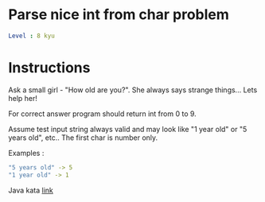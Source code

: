 # Parse nice int from char problem

```yaml
Level : 8 kyu
```

# Instructions

Ask a small girl - "How old are you?". She always says strange things... Lets help her!

For correct answer program should return int from 0 to 9.

Assume test input string always valid and may look like "1 year old" or "5 years old", etc.. The first char is number only.

Examples :
```yaml
"5 years old" -> 5
"1 year old" -> 1
```

Java kata [link](https://www.codewars.com/kata/557cd6882bfa3c8a9f0000c1/train/java)